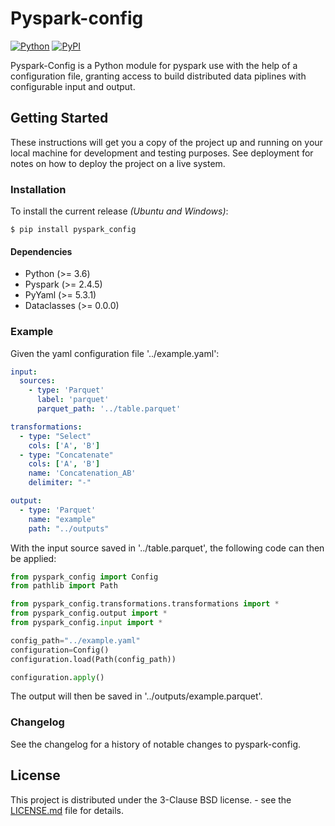 # Pyspark-config

[![Python](https://img.shields.io/pypi/pyversions/pyspark_config.svg?style=plastic)](https://pypi.org/project/pyspark-config/)
[![PyPI](https://badge.fury.io/py/pyspark_config.svg)](https://pypi.org/project/pyspark-config/)

Pyspark-Config is a Python module for pyspark use with the help of a configuration file, granting access to build distributed data piplines with configurable input and output. 


## Getting Started

These instructions will get you a copy of the project up and running on your local machine for development and testing purposes. See deployment for notes on how to deploy the project on a live system.

### Installation

To install the current release *(Ubuntu and Windows)*:

```
$ pip install pyspark_config
```

#### Dependencies

<ul>
  <li>Python (>= 3.6)</li>
  <li>Pyspark (>= 2.4.5)</li>
  <li>PyYaml (>= 5.3.1)</li>
  <li>Dataclasses (>= 0.0.0)</li>
</ul>

### Example

Given the yaml configuration file '../example.yaml': 

```yaml
input:
  sources:
    - type: 'Parquet'
      label: 'parquet'
      parquet_path: '../table.parquet'

transformations:
  - type: "Select"
    cols: ['A', 'B']
  - type: "Concatenate"
    cols: ['A', 'B']
    name: 'Concatenation_AB'
    delimiter: "-"

output:
  - type: 'Parquet'
    name: "example"
    path: "../outputs"
```

With the input source saved in '../table.parquet', the following code can then be applied: 

```python
from pyspark_config import Config
from pathlib import Path

from pyspark_config.transformations.transformations import *
from pyspark_config.output import *
from pyspark_config.input import *

config_path="../example.yaml"
configuration=Config()
configuration.load(Path(config_path))

configuration.apply()
```

The output will then be saved in '../outputs/example.parquet'.


### Changelog

See the changelog for a history of notable changes to pyspark-config.

## License

This project is distributed under the 3-Clause BSD license. - see the [LICENSE.md](https://github.com/Patrizio1301/pyspark-config/LICENSE.md) file for details. 

